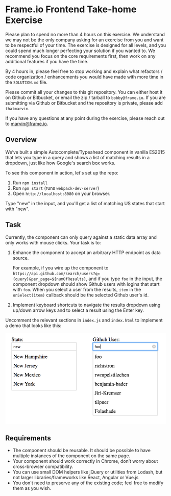# Frame.io Frontend Take-home Exercise

Please plan to spend no more than 4 hours on this exercise. We understand we may not be the only company asking for an exercise from you and want to be respectful of your time. The exercise is designed for all levels, and you could spend much longer perfecting your solution if you wanted to. We recommend you focus on the core requirements first, then work on any additional features if you have the time.

By 4 hours in, please feel free to stop working and explain what refactors / code organization / enhancements you would have made with more time in the `SOLUTION.md` file.

Please commit all your changes to this git repository. You can either host it on Github or Bitbucket, or email the zip / tarball to `bobby@frame.io`. If you are submitting via Github or Bitbucket and the repository is private, please add `thatmarvin`.

If you have any questions at any point during the exercise, please reach out to marvin@frame.io.


## Overview

We’ve built a simple Autocomplete/Typeahead component in vanilla ES2015 that lets you type in a query and shows a list of matching results in a dropdown, just like how Google's search box works.

To see this component in action, let's set up the repo:

1. Run `npm install`
2. Run `npm start` (runs `webpack-dev-server`)
3. Open `http://localhost:8080` on your browser.

Type "new" in the input, and you'll get a list of matching US states that start with "new".


## Task

Currently, the component can only query against a static data array and only works with mouse clicks. Your task is to:

1. Enhance the component to accept an arbitrary HTTP endpoint as data source.

    For example, if you wire up the component to `https://api.github.com/search/users?q={query}&per_page=${numOfResults}`, and if you type `foo` in the input, the component dropdown should show Github users with logins that start with `foo`. When you select a user from the results, `item` in the `onSelect(item)` callback should be the selected Github user's id.

2. Implement keyboard shortcuts to navigate the results dropdown using up/down arrow keys and to select a result using the Enter key.

Uncomment the relevant sections in `index.js` and `index.html` to implement a demo that looks like this:

![Demo example screenshot](demo-example.png)


## Requirements

- The component should be reusable. It should be possible to have multiple instances of the component on the same page.
- Your component should work correctly in Chrome, don’t worry about cross-browser compatibility.
- You can use small DOM helpers like jQuery or utilities from Lodash, but not larger libraries/frameworks like React, Angular or Vue.js
- You don't need to preserve any of the existing code; feel free to modify them as you wish.
